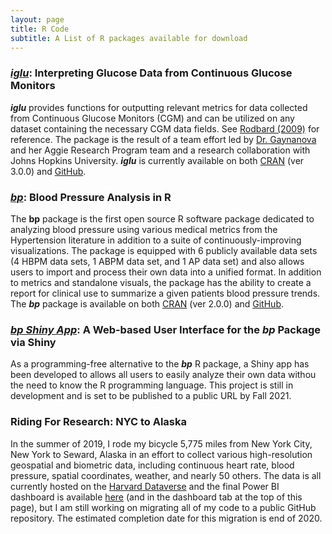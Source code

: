 ```yaml
---
layout: page
title: R Code
subtitle: A List of R packages available for download
---
```


### *[iglu](https://github.com/irinagain/iglu)*: Interpreting Glucose Data from Continuous Glucose Monitors
***iglu*** provides functions for outputting relevant metrics for data collected from Continuous Glucose Monitors (CGM) and can be utilized on any dataset containing the necessary CGM data fields. See [Rodbard (2009)](https://www.liebertpub.com/doi/10.1089/dia.2008.0132) for reference. The package is the result of a team effort led by [Dr. Gaynanova](https://github.com/irinagain) and her Aggie Research Program team and a research collaboration with Johns Hopkins University. ***iglu*** is currently available on both [CRAN](https://cran.r-project.org/web/packages/iglu/index.html) (ver 3.0.0) and [GitHub](https://github.com/irinagain/iglu).

### ***[bp](https://github.com/johnschwenck/bp)***: Blood Pressure Analysis in R
The **bp** package is the first open source R software package dedicated to analyzing blood pressure using various medical metrics from the Hypertension literature in addition to a suite of continuously-improving visualizations. The package is equipped with 6 publicly available data sets (4 HBPM data sets, 1 ABPM data set, and 1 AP data set) and also allows users to import and process their own data into a unified format. In addition to metrics and standalone visuals, the package has the ability to create a report for clinical use to summarize a given patients blood pressure trends. The ***bp*** package is available on both [CRAN](https://cran.r-project.org/web/packages/bp/index.html) (ver 2.0.0) and [GitHub](https://github.com/johnschwenck/bp).

### ***[bp Shiny App](https://github.com/irinagain/bpshiny)***: A Web-based User Interface for the *bp* Package via Shiny
As a programming-free alternative to the ***bp*** R package, a Shiny app has been developed to allows all users to easily analyze their own data withou the need to know the R programming language. This project is still in development and is set to be published to a public URL by Fall 2021.

### Riding For Research: NYC to Alaska
In the summer of 2019, I rode my bicycle 5,775 miles from New York City, New York to Seward, Alaska in an effort to collect various high-resolution geospatial and biometric data, including continuous heart rate, blood pressure, spatial coordinates, weather, and nearly 50 others. The data is all currently hosted on the [Harvard Dataverse](https://dataverse.harvard.edu/dataverse/r4r) and the final Power BI dashboard is available [here](https://app.powerbi.com/view?r=eyJrIjoiYjdmYTAzMmEtZjllZS00Mzg4LTljZDMtMTQ1Y2EyODJkNmQ1IiwidCI6IjY4ZjM4MWUzLTQ2ZGEtNDdiOS1iYTU3LTZmMzIyYjhmMGRhMSIsImMiOjN9) (and in the dashboard tab at the top of this page), but I am still working on migrating all of my code to a public GitHub repository. The estimated completion date for this migration is end of 2020. 
